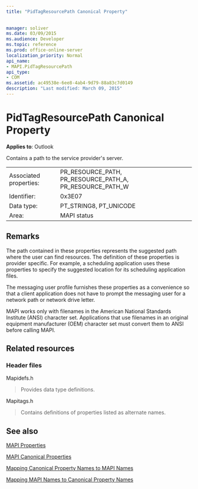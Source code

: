 ```yaml
---
title: "PidTagResourcePath Canonical Property"
 
 
manager: soliver
ms.date: 03/09/2015
ms.audience: Developer
ms.topic: reference
ms.prod: office-online-server
localization_priority: Normal
api_name:
- MAPI.PidTagResourcePath
api_type:
- COM
ms.assetid: ac49538e-6ee8-4ab4-9d79-88a83c7d0149
description: "Last modified: March 09, 2015"
---
```


# PidTagResourcePath Canonical Property

  
  
**Applies to**: Outlook 
  
Contains a path to the service provider's server.
  
|||
|:-----|:-----|
|Associated properties:  <br/> |PR_RESOURCE_PATH, PR_RESOURCE_PATH_A, PR_RESOURCE_PATH_W  <br/> |
|Identifier:  <br/> |0x3E07  <br/> |
|Data type:  <br/> |PT_STRING8, PT_UNICODE  <br/> |
|Area:  <br/> |MAPI status  <br/> |
   
## Remarks

The path contained in these properties represents the suggested path where the user can find resources. The definition of these properties is provider specific. For example, a scheduling application uses these properties to specify the suggested location for its scheduling application files.
  
The messaging user profile furnishes these properties as a convenience so that a client application does not have to prompt the messaging user for a network path or network drive letter.
  
MAPI works only with filenames in the American National Standards Institute (ANSI) character set. Applications that use filenames in an original equipment manufacturer (OEM) character set must convert them to ANSI before calling MAPI.
  
## Related resources

### Header files

Mapidefs.h
  
> Provides data type definitions.
    
Mapitags.h
  
> Contains definitions of properties listed as alternate names.
    
## See also



[MAPI Properties](mapi-properties.md)
  
[MAPI Canonical Properties](mapi-canonical-properties.md)
  
[Mapping Canonical Property Names to MAPI Names](mapping-canonical-property-names-to-mapi-names.md)
  
[Mapping MAPI Names to Canonical Property Names](mapping-mapi-names-to-canonical-property-names.md)

